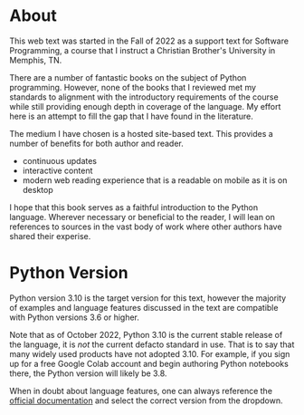 # About
This web text was started in the Fall of 2022 as a support text for
Software Programming, a course that I instruct a Christian Brother's
University in Memphis, TN.

There are a number of fantastic books on the subject of Python
programming. However, none of the books that I reviewed met my standards to
alignment with the introductory requirements of the course while still providing
enough depth in coverage of the language. My effort here is an
attempt to fill the gap that I have found in the literature.

The medium I have chosen is a hosted site-based text. This provides a
number of benefits for both author and reader.

- continuous updates
- interactive content
- modern web reading experience that is a readable on mobile as it is
  on desktop

I hope that this book serves as a faithful introduction to the Python
language. Wherever necessary or beneficial to the reader, I will lean
on references to sources in the vast body of work where other authors
have shared their experise.

# Python Version
Python version 3.10 is the target version for this text, however the 
majority of examples and language features discussed in the text are
compatible with Python versions 3.6 or higher. 

Note that as of October 2022, Python 3.10 is the current stable release
of the language, it is *not* the current defacto standard in use. That is
to say that many widely used products have not adopted 3.10. For example,
if you sign up for a free Google Colab account and begin authoring Python
notebooks there, the Python version will likely be 3.8. 

When in doubt about language features, one can always reference the
[official documentation](https://docs.python.org) and select the correct
version from the dropdown.

